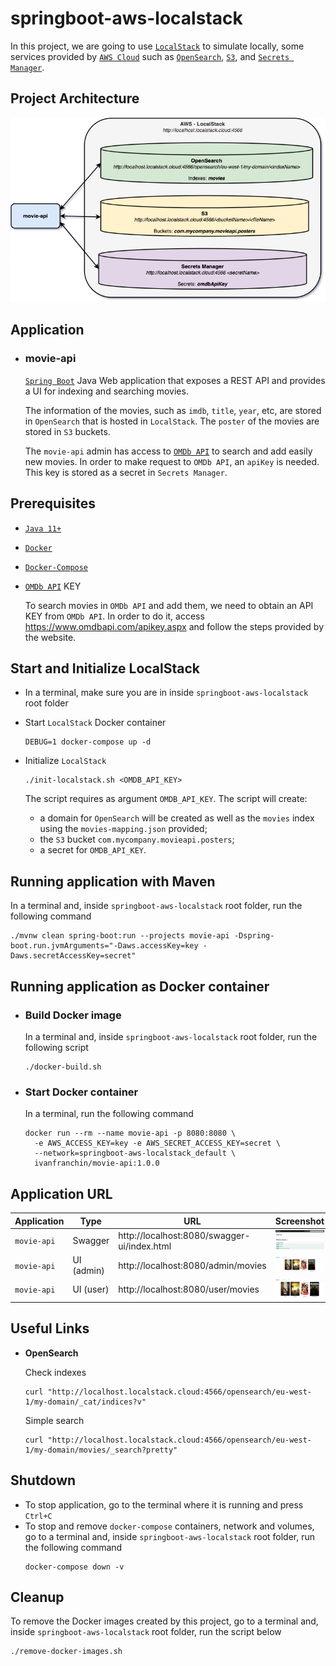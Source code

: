 # springboot-aws-localstack

In this project, we are going to use [`LocalStack`](https://localstack.cloud/) to simulate locally, some services provided by [`AWS Cloud`](https://aws.amazon.com/) such as [`OpenSearch`](https://aws.amazon.com/opensearch-service/), [`S3`](https://aws.amazon.com/s3/), and [`Secrets Manager`](https://aws.amazon.com/secrets-manager/).

## Project Architecture

![project-diagram](documentation/project-diagram.png)

## Application

- ### movie-api

  [`Spring Boot`](https://docs.spring.io/spring-boot/docs/current/reference/htmlsingle/) Java Web application that exposes a REST API and provides a UI for indexing and searching movies.

  The information of the movies, such as `imdb`, `title`, `year`, etc, are stored in `OpenSearch` that is hosted in `LocalStack`. The `poster` of the movies are stored in `S3` buckets.

  The `movie-api` admin has access to [`OMDb API`](https://www.omdbapi.com/) to search and add easily new movies. In order to make request to `OMDb API`, an `apiKey` is needed. This key is stored as a secret in `Secrets Manager`.

## Prerequisites

- [`Java 11+`](https://www.oracle.com/java/technologies/downloads/#java11)
- [`Docker`](https://www.docker.com/)
- [`Docker-Compose`](https://docs.docker.com/compose/install/)
- [`OMDb API`](https://www.omdbapi.com/) KEY

  To search movies in `OMDb API` and add them, we need to obtain an API KEY from `OMDb API`. In order to do it, access https://www.omdbapi.com/apikey.aspx and follow the steps provided by the website.

## Start and Initialize LocalStack

- In a terminal, make sure you are in inside `springboot-aws-localstack` root folder

- Start `LocalStack` Docker container
  ```
  DEBUG=1 docker-compose up -d
  ```

- Initialize `LocalStack`
  ```
  ./init-localstack.sh <OMDB_API_KEY>
  ```
  The script requires as argument `OMDB_API_KEY`. The script will create:
  - a domain for `OpenSearch` will be created as well as the `movies` index using the `movies-mapping.json` provided;
  - the `S3` bucket `com.mycompany.movieapi.posters`;
  - a secret for `OMDB_API_KEY`.

## Running application with Maven

In a terminal and, inside `springboot-aws-localstack` root folder, run the following command
```
./mvnw clean spring-boot:run --projects movie-api -Dspring-boot.run.jvmArguments="-Daws.accessKey=key -Daws.secretAccessKey=secret"
```

## Running application as Docker container

- ### Build Docker image

  In a terminal and, inside `springboot-aws-localstack` root folder, run the following script
  ```
  ./docker-build.sh
  ```

- ### Start Docker container

  In a terminal, run the following command
  ```
  docker run --rm --name movie-api -p 8080:8080 \
    -e AWS_ACCESS_KEY=key -e AWS_SECRET_ACCESS_KEY=secret \
    --network=springboot-aws-localstack_default \
    ivanfranchin/movie-api:1.0.0
  ```

## Application URL

| Application | Type       | URL                                         | Screenshot                              |
|-------------|------------|---------------------------------------------|-----------------------------------------|
| `movie-api` | Swagger    | http://localhost:8080/swagger-ui/index.html | ![swagger](documentation/swagger.jpeg)  |
| `movie-api` | UI (admin) | http://localhost:8080/admin/movies          | ![swagger](documentation/ui-admin.jpeg) |
| `movie-api` | UI (user)  | http://localhost:8080/user/movies           | ![swagger](documentation/ui-user.jpeg)  |

## Useful Links

- **OpenSearch**

  Check indexes
  ```
  curl "http://localhost.localstack.cloud:4566/opensearch/eu-west-1/my-domain/_cat/indices?v"
  ```
  
  Simple search
  ```
  curl "http://localhost.localstack.cloud:4566/opensearch/eu-west-1/my-domain/movies/_search?pretty"
  ```

## Shutdown

- To stop application, go to the terminal where it is running and press `Ctrl+C`
- To stop and remove `docker-compose` containers, network and volumes, go to a terminal and, inside `springboot-aws-localstack` root folder, run the following command
  ```
  docker-compose down -v
  ```

## Cleanup

To remove the Docker images created by this project, go to a terminal and, inside `springboot-aws-localstack` root folder, run the script below
```
./remove-docker-images.sh
```
